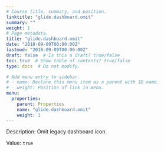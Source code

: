 ```yaml
---
# Course title, summary, and position.
linktitle: "glide.dashboard.omit"
summary: ""
weight: 1
# Page metadata.
title: "glide.dashboard.omit"
date: "2018-09-09T00:00:00Z"
lastmod: "2018-09-09T00:00:00Z"
draft: false  # Is this a draft? true/false
toc: true  # Show table of contents? true/false
type: docs  # Do not modify.

# Add menu entry to sidebar.
# - name: Declare this menu item as a parent with ID name.
# - weight: Position of link in menu.
menu:
  properties:
    parent: Properties
    name: "glide.dashboard.omit"
    weight: 1
---
```


Description: Omit legacy dashboard icon.


Value: `true`